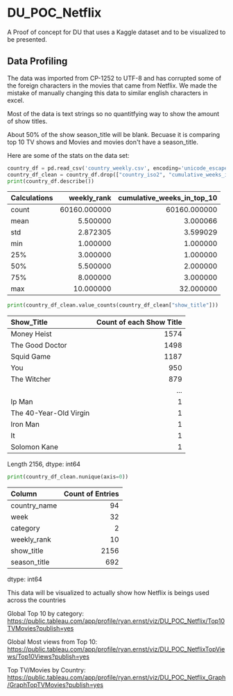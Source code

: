 # DU_POC_Netflix
A Proof of concept for DU that uses a Kaggle dataset and to be visualized to be presented.


## Data Profiling

The data was imported from CP-1252 to UTF-8 and has corrupted some of the foreign characters in the movies that came from Netflix. We made the mistake of manually changing this data to similar english characters in excel.

Most of the data is text strings so no quantitfying way to show the amount of show titles.

About 50% of the show season_title will be blank. Becuase it is comparing top 10 TV shows and Movies and movies don't have a season_title.

Here are some of the stats on the data set:

```python
country_df = pd.read_csv('country_weekly.csv', encoding='unicode_escape')
country_df_clean = country_df.drop(["country_iso2", "cumulative_weeks_in_top_10"], axis=1)
print(country_df.describe())
```
|Calculations|weekly_rank | cumulative_weeks_in_top_10|
|:---|---:|---:|
|count | 60160.000000       |        60160.000000|
|mean  |    5.500000        |           3.000066|
|std   |    2.872305        |           3.599029|
|min   |    1.000000        |           1.000000|
|25%   |    3.000000        |           1.000000|
|50%   |    5.500000        |           2.000000|
|75%   |    8.000000        |           3.000000|
|max   |   10.000000        |          32.000000|

```python
print(country_df_clean.value_counts(country_df_clean["show_title"]))
```
|Show_Title|Count of each Show Title|
| :--- | ---: |
|Money Heist | 1574|
|The Good Doctor | 1498|
|Squid Game | 1187|
|You | 950|
|The Witcher | 879|
| | ...|
|Ip Man | 1|
|The 40-Year-Old Virgin | 1|
|Iron Man | 1|
|It | 1|
|Solomon Kane | 1|
Length 2156, dtype: int64

```python
print(country_df_clean.nunique(axis=0))
```
|Column|Count of Entries|
|:---|---:|
|country_name|94|
|week | 32|
|category | 2|
|weekly_rank | 10|
|show_title | 2156|
|season_title | 692|
dtype: int64

This data will be visualized to actually show how Netflix is beings used across the countries

Global Top 10 by category:
https://public.tableau.com/app/profile/ryan.ernst/viz/DU_POC_Netflix/Top10TVMovies?publish=yes

Global Most views from Top 10:
https://public.tableau.com/app/profile/ryan.ernst/viz/DU_POC_NetflixTopViews/Top10Views?publish=yes

Top TV/Movies by Country:
https://public.tableau.com/app/profile/ryan.ernst/viz/DU_POC_Netflix_Graph/GraphTopTVMovies?publish=yes

